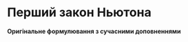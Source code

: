 # Перший закон Ньютона

<span class="p1"><b>Оригiнальне формулювання з сучасними доповненнями</b></span>